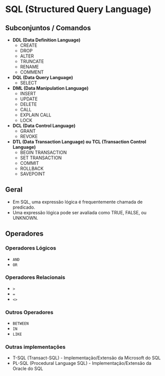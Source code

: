 # SQL (Structured Query Language)

## Subconjuntos / Comandos

- **DDL (Data Definition Language)**
    - CREATE
    - DROP
    - ALTER
    - TRUNCATE
    - RENAME
    - COMMENT
- **DQL (Data Query Language)**
    - SELECT
- **DML (Data Manipulation Language)**
    - INSERT
    - UPDATE
    - DELETE
    - CALL
    - EXPLAIN CALL
    - LOCK
- **DCL (Data Control Language)**
    - GRANT
    - REVOKE
- **DTL (Data Transaction Language) ou TCL (Transaction Control Language)**
    - BEGIN TRANSACTION
    - SET TRANSACTION
    - COMMIT
    - ROLLBACK
    - SAVEPOINT

## Geral

- Em SQL, uma expressão lógica é frequentemente chamada de predicado.
- Uma expressão lógica pode ser avaliada como TRUE, FALSE, ou UNKNOWN.

## Operadores

### Operadores Lógicos

- ```AND```
- ```OR```

### Operadores Relacionais

- ```>```
- ```=``` 
- ```<>``` 

### Outros Operadores

- ```BETWEEN```
- ```IN```
- ```LIKE```

### Outras implementações

- T-SQL (Transact-SQL) - Implementação/Extensão da Microsoft do SQL
- PL-SQL (Procedural Language SQL) - Implementação/Extensão da Oracle do SQL

